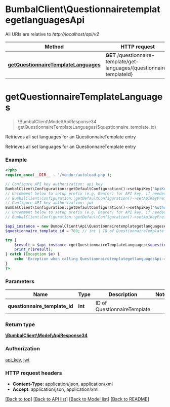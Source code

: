 # BumbalClient\QuestionnairetemplategetlanguagesApi

All URIs are relative to *http://localhost/api/v2*

Method | HTTP request | Description
------------- | ------------- | -------------
[**getQuestionnaireTemplateLanguages**](QuestionnairetemplategetlanguagesApi.md#getQuestionnaireTemplateLanguages) | **GET** /questionnaire-template/get-languages/{questionnaire-templateId} | Retrieves all set languages for an QuestionnaireTemplate entry


# **getQuestionnaireTemplateLanguages**
> \BumbalClient\Model\ApiResponse34 getQuestionnaireTemplateLanguages($questionnaire_template_id)

Retrieves all set languages for an QuestionnaireTemplate entry

Retrieves all set languages for an QuestionnaireTemplate entry

### Example
```php
<?php
require_once(__DIR__ . '/vendor/autoload.php');

// Configure API key authorization: api_key
BumbalClient\Configuration::getDefaultConfiguration()->setApiKey('ApiKey', 'YOUR_API_KEY');
// Uncomment below to setup prefix (e.g. Bearer) for API key, if needed
// BumbalClient\Configuration::getDefaultConfiguration()->setApiKeyPrefix('ApiKey', 'Bearer');
// Configure API key authorization: jwt
BumbalClient\Configuration::getDefaultConfiguration()->setApiKey('Authorization', 'YOUR_API_KEY');
// Uncomment below to setup prefix (e.g. Bearer) for API key, if needed
// BumbalClient\Configuration::getDefaultConfiguration()->setApiKeyPrefix('Authorization', 'Bearer');

$api_instance = new BumbalClient\Api\QuestionnairetemplategetlanguagesApi();
$questionnaire_template_id = 789; // int | ID of QuestionnaireTemplate

try {
    $result = $api_instance->getQuestionnaireTemplateLanguages($questionnaire_template_id);
    print_r($result);
} catch (Exception $e) {
    echo 'Exception when calling QuestionnairetemplategetlanguagesApi->getQuestionnaireTemplateLanguages: ', $e->getMessage(), PHP_EOL;
}
?>
```

### Parameters

Name | Type | Description  | Notes
------------- | ------------- | ------------- | -------------
 **questionnaire_template_id** | **int**| ID of QuestionnaireTemplate |

### Return type

[**\BumbalClient\Model\ApiResponse34**](../Model/ApiResponse34.md)

### Authorization

[api_key](../../README.md#api_key), [jwt](../../README.md#jwt)

### HTTP request headers

 - **Content-Type**: application/json, application/xml
 - **Accept**: application/json, application/xml

[[Back to top]](#) [[Back to API list]](../../README.md#documentation-for-api-endpoints) [[Back to Model list]](../../README.md#documentation-for-models) [[Back to README]](../../README.md)

